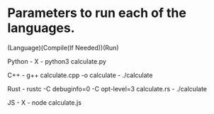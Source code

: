# Parameters to run each of the languages.
(Language)(Compile(If Needed))(Run)

Python - X - python3 calculate.py

C++ - g++ calculate.cpp -o calculate - ./calculate

Rust - rustc -C debuginfo=0 -C opt-level=3 calculate.rs - ./calculate

JS - X - node calculate.js